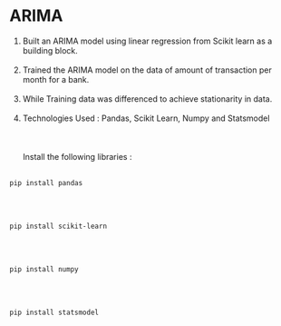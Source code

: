 # ARIMA

1. Built an ARIMA model using linear regression from Scikit learn as a building block.
 <br></br>
2. Trained the ARIMA model on the data of amount of transaction per month for a bank.
 <br></br>
3. While Training data was differenced to achieve stationarity in data.
 <br></br>
4. Technologies Used : Pandas, Scikit Learn, Numpy and Statsmodel
 <br></br> <br></br>
Install the following libraries : <br></br>

```
pip install pandas
```
 <br></br>

```
pip install scikit-learn
```
 <br></br>

 ```
pip install numpy
```
 <br></br>
```
pip install statsmodel
```
